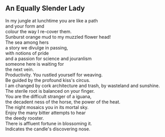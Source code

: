 An Equally Slender Lady
-----------------------
In my jungle at lunchtime you are like a path  
and your form and  
colour the way I re-cover them.  
Sunburst orange mud to my muzzled flower head!  
The sea among hers  
a story we divulge in passing,  
with notions of pride  
and a passion for science and jouranlism  
someone here is waiting for  
the next vein.  
Productivity. You rustled yourself for weaving.  
Be guided by the profound kiss's circus.  
I am changed by cork architecture and trash, by wasteland and sunshine.  
The sterile root is balanced on your finger.  
You are the difficult stranger of a iguana,  
the decadent ness of the horse, the power of the heat.  
The night mosaics you in its mortal sky.  
Enjoy the many bitter attempts to hear  
the deedy rooster.  
There is affluent fortune in blossoming it.  
Indicates the candle's discovering nose.  
